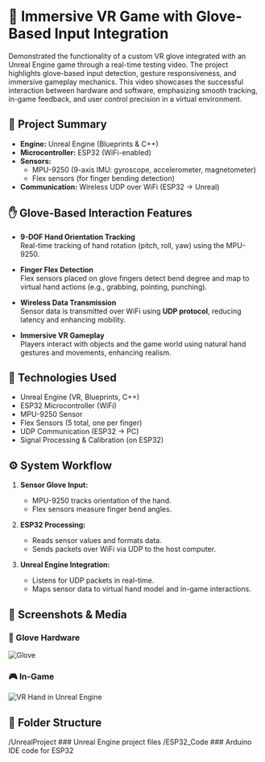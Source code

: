 # 🧤 Immersive VR Game with Glove-Based Input Integration

Demonstrated the functionality of a custom VR glove integrated with an Unreal Engine game through a real-time testing video. The project highlights glove-based input detection, gesture responsiveness, and immersive gameplay mechanics. This video showcases the successful interaction between hardware and software, emphasizing smooth tracking, in-game feedback, and user control precision in a virtual environment.

## 🧠 Project Summary

- **Engine:** Unreal Engine (Blueprints & C++)
- **Microcontroller:** ESP32 (WiFi-enabled)
- **Sensors:**  
  - MPU-9250 (9-axis IMU: gyroscope, accelerometer, magnetometer)  
  - Flex sensors (for finger bending detection)
- **Communication:** Wireless UDP over WiFi (ESP32 → Unreal)

## ✋ Glove-Based Interaction Features

- **9-DOF Hand Orientation Tracking**  
  Real-time tracking of hand rotation (pitch, roll, yaw) using the MPU-9250.

- **Finger Flex Detection**  
  Flex sensors placed on glove fingers detect bend degree and map to virtual hand actions (e.g., grabbing, pointing, punching).

- **Wireless Data Transmission**  
  Sensor data is transmitted over WiFi using **UDP protocol**, reducing latency and enhancing mobility.

- **Immersive VR Gameplay**  
  Players interact with objects and the game world using natural hand gestures and movements, enhancing realism.

## 🔧 Technologies Used

- Unreal Engine (VR, Blueprints, C++)
- ESP32 Microcontroller (WiFi)
- MPU-9250 Sensor
- Flex Sensors (5 total, one per finger)
- UDP Communication (ESP32 → PC)
- Signal Processing & Calibration (on ESP32)

## ⚙️ System Workflow

1. **Sensor Glove Input:**  
   - MPU-9250 tracks orientation of the hand.  
   - Flex sensors measure finger bend angles.

2. **ESP32 Processing:**  
   - Reads sensor values and formats data.  
   - Sends packets over WiFi via UDP to the host computer.

3. **Unreal Engine Integration:**  
   - Listens for UDP packets in real-time.  
   - Maps sensor data to virtual hand model and in-game interactions.

## 📸 Screenshots & Media

### 🧤 Glove Hardware
![Glove ]([docs/images/glove_setup.jpg](https://github.com/abdalla20736/VR-Gloves-With-Unreal-Engine-Application/assets/55684848/cca43621-73fc-4c31-94de-339744a04dd2))

### 🎮 In-Game
![VR Hand in Unreal Engine]([docs/images/hand_tracking.jpg](https://github.com/abdalla20736/VR-Gloves-With-Unreal-Engine-Application/assets/55684848/3b800d79-7623-4e1c-bb57-5a2be8be6da4))

## 📁 Folder Structure
/UnrealProject ### Unreal Engine project files
/ESP32_Code ### Arduino IDE code for ESP32




